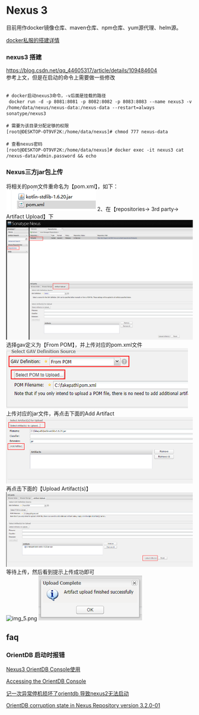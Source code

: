 # Nexus 3

目前用作docker镜像仓库、maven仓库、npm仓库、yum源代理、helm源。

[docker私服的搭建详情](http://saas.gitlab.fingard.cn/document/deployment/nexus3.html)

### nexus3 搭建
https://blog.csdn.net/qq_44605317/article/details/109484604  
参考上文，但是在启动的命令上需要做一些修改  
```shell

# docker启动nexus3命令，-v后面是挂载的路径
 docker run -d -p 8081:8081 -p 8082:8082 -p 8083:8083 --name nexus3 -v /home/data/nexus/nexus-data:/nexus-data --restart=always sonatype/nexus3
 
# 需要为该目录分配足够的权限
[root@DESKTOP-OT9VF2K:/home/data/nexus]# chmod 777 nexus-data
 
# 查看nexus密码
[root@DESKTOP-OT9VF2K:/home/data/nexus]# docker exec -it nexus3 cat /nexus-data/admin.password && echo
```

### Nexus三方jar包上传   
将相关的pom文件重命名为【pom.xml】，如下：   
![img.png](img.png)
2、在【repositories→ 3rd party→ Artifact Upload】下   
![img_1.png](img_1.png)  
选择gav定义为【From POM】，并上传对应的pom.xml文件     
![img_2.png](img_2.png)  
上传对应的jar文件，再点击下面的Add Artifact  
![img_3.png](img_3.png)  
再点击下面的【Upload Artifact(s)】  
![img_4.png](img_4.png)   
等待上传，然后看到提示上传成功即可  
![img_5.png](img_5.png)   ![img_6.png](img_6.png)
## faq
### OrientDB 启动时报错

[Nexus3 OrientDB Console使用](https://www.jianshu.com/p/999593fd7eb9)

[Accessing the OrientDB Console](https://support.sonatype.com/hc/en-us/articles/115002930827-Accessing-the-OrientDB-Console)

[记一次异常停机损坏了orientdb 导致nexus2无法启动](https://blog.csdn.net/shenyue_sam/article/details/77164285)

[OrientDB corruption state in Nexus Repository version 3.2.0-01](https://stackoverflow.com/a/45986526)